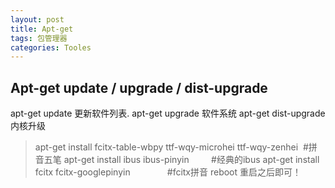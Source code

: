 ```yaml
---
layout: post
title: Apt-get
tags: 包管理器
categories: Tooles
---
```


## Apt-get  update / upgrade / dist-upgrade

apt-get update       更新软件列表.
apt-get upgrade      软件系统
apt-get dist-upgrade 内核升级

> apt-get install fcitx-table-wbpy ttf-wqy-microhei ttf-wqy-zenhei  #拼音五笔
> apt-get install ibus ibus-pinyin                                  #经典的ibus
> apt-get install fcitx fcitx-googlepinyin                          #fcitx拼音
reboot 重启之后即可！